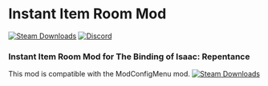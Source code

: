 # Instant Item Room Mod
[![Steam Downloads](https://img.shields.io/steam/downloads/3061733799?color=blue&label=Downloads&logo=steam&logoColor=white?label=Steam%20Downloads)](https://steamcommunity.com/sharedfiles/filedetails/?id=3061733799) 
[![Discord](https://img.shields.io/discord/959814218230693968.svg)](https://discord.gg/EdKkZxszRd)
### Instant Item Room Mod for The Binding of Isaac: Repentance

This mod is compatible with the ModConfigMenu mod.
[![Steam Downloads](https://img.shields.io/steam/downloads/2681875787?color=blue&label=Downloads&logo=steam&logoColor=white?label=Steam%20Downloads)](https://steamcommunity.com/sharedfiles/filedetails/?id=2681875787)
